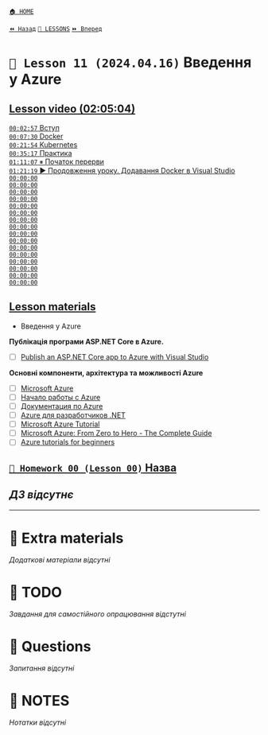 [`🏠 HOME`](../../../README.md)  

[`⏪ Назад`](../10/README.md)  [`📗 LESSONS`](../../README.md)  [`⏩ Вперед`](../12/README.md)  

# `📗 Lesson 11 (2024.04.16)` Введення у Azure

## [Lesson video (02:05:04)](https://youtu.be/y_BgkUq401s)

[`00:02:57` Вступ](https://youtu.be/y_BgkUq401s?t=177)  
[`00:07:30` Docker](https://youtu.be/y_BgkUq401s?t=450)  
[`00:21:54` Kubernetes](https://youtu.be/y_BgkUq401s?t=1314)  
[`00:35:17` Практика](https://youtu.be/y_BgkUq401s?t=2117)  
[`01:11:07` ⏸ Початок перерви](https://youtu.be/y_BgkUq401s?t=4267)  
[`01:21:19` ▶️ Продовження уроку. Додавання Docker в Visual Studio](https://youtu.be/y_BgkUq401s?t=4879)  
[`00:00:00` ]()  
[`00:00:00` ]()  
[`00:00:00` ]()  
[`00:00:00` ]()  
[`00:00:00` ]()  
[`00:00:00` ]()  
[`00:00:00` ]()  
[`00:00:00` ]()  
[`00:00:00` ]()  
[`00:00:00` ]()  
[`00:00:00` ]()  
[`00:00:00` ]()  
[`00:00:00` ]()  
[`00:00:00` ]()  
[`00:00:00` ]()  
[`00:00:00` ]()  

## [Lesson materials](https://lms.ithillel.ua/groups/65a65fe34c3a2d3372eef8ea/lessons/65a65fe44c3a2d3372eef975)

- Введення у Azure

**Публікація програми ASP.NET Core в Azure.**

- [ ] [Publish an ASP.NET Core app to Azure with Visual Studio](https://learn.microsoft.com/en-us/aspnet/core/tutorials/publish-to-azure-webapp-using-vs?view=aspnetcore-8.0)

**Основнi компоненти, архiтектура та можливостi Azure**

- [ ] [Microsoft Azure](https://www.techtarget.com/searchcloudcomputing/definition/Windows-Azure)
- [ ] [Начало работы с Azure](https://azure.microsoft.com/ru-ru/get-started)
- [ ] [Документация по Azure](https://learn.microsoft.com/ru-ru/azure/?product=popular)
- [ ] [Azure для разработчиков .NET](https://learn.microsoft.com/ru-ru/dotnet/azure/)
- [ ] [Microsoft Azure Tutorial](https://www.tutorialspoint.com/microsoft_azure/index.htm)
- [ ] [Microsoft Azure: From Zero to Hero - The Complete Guide](https://www.udemy.com/course/microsoft-azure-from-zero-to-hero-the-complete-guide/)
- [ ] [Azure tutorials for beginners](https://www.pragimtech.com/blog/azure/azure-tutorials-for-beginners/)

## [`📕 Homework 00 (Lesson 00)` Назва]()  
*ДЗ відсутнє*
--

---

# 📘 Extra materials

*Додаткові матеріали відсутні*

# 📘 TODO
*Завдання для самостійного опрацювання відстутні*

# 📘 Questions
*Запитання відсутні*

# 📘 NOTES
*Нотатки відсутні*